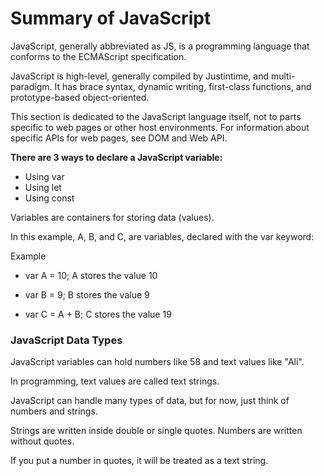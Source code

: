 # Summary of JavaScript

JavaScript, generally abbreviated as JS, is a programming language that conforms to the ECMAScript specification. 

JavaScript is high-level, generally compiled by Justintime, and multi-paradigm. It has brace syntax, dynamic writing, first-class functions, and prototype-based object-oriented.

This section is dedicated to the JavaScript language itself, not to parts specific to web pages or other host environments. For information about specific APIs for web pages, see DOM and Web API.

**There are 3 ways to declare a JavaScript variable:**

* Using var
* Using let
* Using const

Variables are containers for storing data (values).

In this example, A, B, and C, are variables, declared with the var keyword:

Example
* var A = 10;  A stores the value 10

* var B = 9;  B stores the value 9

* var C = A + B;   C stores the value 19

### JavaScript Data Types

JavaScript variables can hold numbers like 58 and text values like "Ali".

In programming, text values are called text strings.

JavaScript can handle many types of data, but for now, just think of numbers and strings.

Strings are written inside double or single quotes. Numbers are written without quotes.

If you put a number in quotes, it will be treated as a text string.